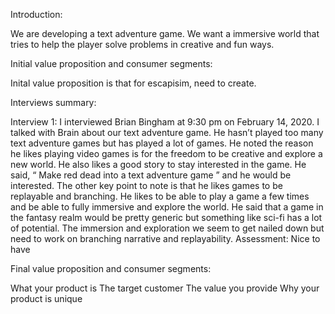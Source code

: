 Introduction:

We are developing a text adventure game. We want a immersive world that tries to help the player solve problems in creative and fun ways.



Initial value proposition and consumer segments:

Inital value proposition is that for escapisim, need to create.



Interviews summary:

Interview 1:
I interviewed Brian Bingham at 9:30 pm on February 14, 2020. I talked with Brain about our text adventure game. He hasn’t played too many text adventure games but has played a lot of games. He noted the reason he likes playing video games is for the freedom to be creative and explore a new world. He also likes a good story to stay interested in the game. He said, “ Make red dead into a text adventure game ” and he would be interested. The other key point to note is that he likes games to be replayable and branching. He likes to be able to play a game a few times and be able to fully immersive and explore the world. He said that a game in the fantasy realm would be pretty generic but something like sci-fi has a lot of potential. The immersion and exploration we seem to get nailed down but need to work on branching narrative and replayability.
Assessment: Nice to have



Final value proposition and consumer segments:

What your product is
The target customer
The value you provide
Why your product is unique
